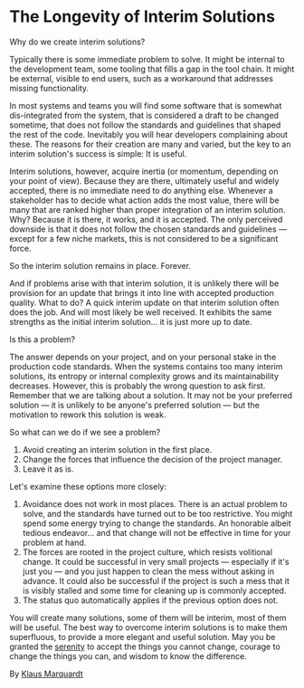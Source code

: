 # The Longevity of Interim Solutions

Why do we create interim solutions?

Typically there is some immediate problem to solve. It might be internal to the development team, some tooling that fills a gap in the tool chain. It might be external, visible to end users, such as a workaround that addresses missing functionality.

In most systems and teams you will find some software that is somewhat dis-integrated from the system, that is considered a draft to be changed sometime, that does not follow the standards and guidelines that shaped the rest of the code. Inevitably you will hear developers complaining about these. The reasons for their creation are many and varied, but the key to an interim solution's success is simple: It is useful.

Interim solutions, however, acquire inertia (or momentum, depending on your point of view). Because they are there, ultimately useful and widely accepted, there is no immediate need to do anything else. Whenever a stakeholder has to decide what action adds the most value, there will be many that are ranked higher than proper integration of an interim solution. Why? Because it is there, it works, and it is accepted. The only perceived downside is that it does not follow the chosen standards and guidelines — except for a few niche markets, this is not considered to be a significant force.

So the interim solution remains in place. Forever.

And if problems arise with that interim solution, it is unlikely there will be provision for an update that brings it into line with accepted production quality. What to do? A quick interim update on that interim solution often does the job. And will most likely be well received. It exhibits the same strengths as the initial interim solution... it is just more up to date.

Is this a problem?

The answer depends on your project, and on your personal stake in the production code standards. When the systems contains too many interim solutions, its entropy or internal complexity grows and its maintainability decreases. However, this is probably the wrong question to ask first. Remember that we are talking about a solution. It may not be your preferred solution — it is unlikely to be anyone's preferred solution — but the motivation to rework this solution is weak.

So what can we do if we see a problem?

1. Avoid creating an interim solution in the first place.
2. Change the forces that influence the decision of the project manager.
3. Leave it as is.

Let's examine these options more closely:

1. Avoidance does not work in most places. There is an actual problem to solve, and the standards have turned out to be too restrictive. You might spend some energy trying to change the standards. An honorable albeit tedious endeavor... and that change will not be effective in time for your problem at hand.
2. The forces are rooted in the project culture, which resists volitional change. It could be successful in very small projects — especially if it's just you — and you just happen to clean the mess without asking in advance. It could also be successful if the project is such a mess that it is visibly stalled and some time for cleaning up is commonly accepted.
3. The status quo automatically applies if the previous option does not.

You will create many solutions, some of them will be interim, most of them will be useful. The best way to overcome interim solutions is to make them superfluous, to provide a more elegant and useful solution. May you be granted the [serenity](http://en.wikipedia.org/wiki/Serenity_prayer) to accept the things you cannot change, courage to change the things you can, and wisdom to know the difference.

By [Klaus Marquardt](http://programmer.97things.oreilly.com/wiki/index.php/Klaus_Marquardt)
